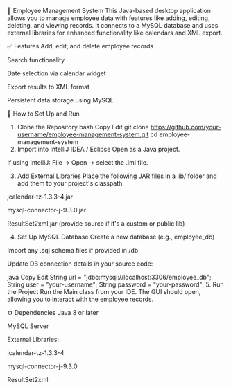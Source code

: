 👥 Employee Management System
This Java-based desktop application allows you to manage employee data with features like adding, editing, deleting, and viewing records. It connects to a MySQL database and uses external libraries for enhanced functionality like calendars and XML export.

✅ Features
Add, edit, and delete employee records

Search functionality

Date selection via calendar widget

Export results to XML format

Persistent data storage using MySQL

🚀 How to Set Up and Run
1. Clone the Repository
bash
Copy
Edit
git clone https://github.com/your-username/employee-management-system.git
cd employee-management-system
2. Import into IntelliJ IDEA / Eclipse
Open as a Java project.

If using IntelliJ: File → Open → select the .iml file.

3. Add External Libraries
Place the following JAR files in a lib/ folder and add them to your project's classpath:

jcalendar-tz-1.3.3-4.jar

mysql-connector-j-9.3.0.jar

ResultSet2xml.jar (provide source if it's a custom or public lib)

4. Set Up MySQL Database
Create a new database (e.g., employee_db)

Import any .sql schema files if provided in /db

Update DB connection details in your source code:

java
Copy
Edit
String url = "jdbc:mysql://localhost:3306/employee_db";
String user = "your-username";
String password = "your-password";
5. Run the Project
Run the Main class from your IDE. The GUI should open, allowing you to interact with the employee records.

⚙️ Dependencies
Java 8 or later

MySQL Server

External Libraries:

jcalendar-tz-1.3.3-4

mysql-connector-j-9.3.0

ResultSet2xml

